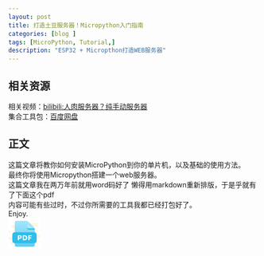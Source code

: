 ```yaml
---
layout: post
title: 打造土豆服务器！Micropython入门指南
categories: [blog ]
tags: [MicroPython, Tutorial,]
description: "ESP32 + Micropthon打造WEB服务器"
---
```

## 相关资源
相关视频：[bilibili:人肉服务器？纯手动服务器](https://www.bilibili.com/video/av44212198)  
集合工具包：[百度网盘](https://pan.baidu.com/s/1cV5s4yI2FfGGoz-flRhYEA)

## 正文
这篇文章将教你如何安装MicroPython到你的单片机，以及基础的使用方法。  
最终你将使用Micropython搭建一个web服务器。  
这篇文章我在两万年前就用word码好了 懒得用markdown重新排版，于是乎就有了下面这个pdf  
内容可能有些过时，不过你所需要的工具我都已经打包好了。  
Enjoy.  
[![alt text](/img/pdf.png "pdf_file")](/download/UbisoftServer.pdf)
